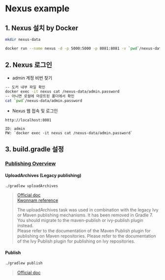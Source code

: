
# Nexus example

## 1. Nexus 설치 by Docker

```bash
mkdir nexus-data

docker run --name nexus -d -p 5000:5000 -p 8081:8081 -v `pwd`/nexus-data:/nexus-data -u root sonatype/nexus3
```

## 2. Nexus 로그인

- admin 계정 비번 찾기

```bash
-- 도커 내부 파일 확인
docker exec -it nexus cat /nexus-data/admin.password
-- 아니면 로컬에 마운트된 폴더에서 확인
cat `pwd`/nexus-data/admin.password
```

- Nexus 웹 접속 및 로그인

```
http://localhost:8081

ID: admin
PW: `docker exec -it nexus cat /nexus-data/admin.password`
```

## 3. build.gradle 설정

### [Publishing Overview](https://docs.gradle.org/current/userguide/publishing_setup.html#publishing_overview)

#### UploadArchives (Legacy publishing)

```bash
./gradlew uploadArchives  
```

> [Official doc](https://docs.gradle.org/5.6.4/userguide/artifact_management.html#artifact_management)  
> [Kwonnam reference](https://kwonnam.pe.kr/wiki/gradle/maven)
> 
> The uploadArchives task was used in combination with the legacy Ivy or Maven publishing mechanisms. It has been removed in Gradle 7. You should migrate to the maven-publish or ivy-publish plugin instead.  
> Please refer to the documentation of the Maven Publish plugin for publishing on Maven repositories. Please refer to the documentation of the Ivy Publish plugin for publishing on Ivy repositories.

#### Publish

```bash
./gradlew publish
```

> [Official doc](https://docs.gradle.org/current/userguide/publishing_maven.html#publishing_maven)
